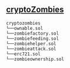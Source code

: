 ## [cryptoZombies](https://cryptozombies.io/en/course)

```
cryptozombies
└──ownable.sol
└──zombiefactory.sol
└──zombiefeeding.sol
└──zombiehelper.sol
└──zombieattack.sol
└──erc721.sol
└──zombieownership.sol

```